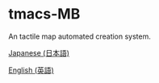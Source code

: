 # tmacs-MB
An tactile map automated creation system.

[Japanese (日本語)](https://hourclock.github.io/tmacsmb/tmacs_ja.html)

[English (英語)](https://hourclock.github.io/tmacsmb/tmacs_en.html)
